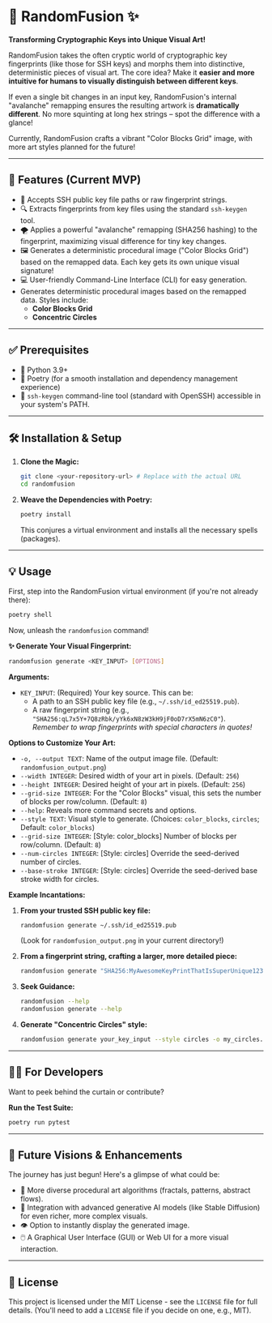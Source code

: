 # 🎨 RandomFusion ✨

**Transforming Cryptographic Keys into Unique Visual Art!**

RandomFusion takes the often cryptic world of cryptographic key fingerprints (like those for SSH keys) and morphs them into distinctive, deterministic pieces of visual art. The core idea? Make it **easier and more intuitive for humans to visually distinguish between different keys**.

If even a single bit changes in an input key, RandomFusion's internal "avalanche" remapping ensures the resulting artwork is **dramatically different**. No more squinting at long hex strings – spot the difference with a glance!

Currently, RandomFusion crafts a vibrant "Color Blocks Grid" image, with more art styles planned for the future!

---

## 🚀 Features (Current MVP)

*   🔑 Accepts SSH public key file paths or raw fingerprint strings.
*   🔍 Extracts fingerprints from key files using the standard `ssh-keygen` tool.
*   🌪️ Applies a powerful "avalanche" remapping (SHA256 hashing) to the fingerprint, maximizing visual difference for tiny key changes.
*   🖼️ Generates a deterministic procedural image ("Color Blocks Grid") based on the remapped data. Each key gets its own unique visual signature!
*   💻 User-friendly Command-Line Interface (CLI) for easy generation.
*   Generates deterministic procedural images based on the remapped data. Styles include:
    *   **Color Blocks Grid**
    *   **Concentric Circles**
---

## ✅ Prerequisites

*   🐍 Python 3.9+
*   📜 Poetry (for a smooth installation and dependency management experience)
*   🔑 `ssh-keygen` command-line tool (standard with OpenSSH) accessible in your system's PATH.

---

## 🛠️ Installation & Setup

1.  **Clone the Magic:**
    ```bash
    git clone <your-repository-url> # Replace with the actual URL
    cd randomfusion
    ```

2.  **Weave the Dependencies with Poetry:**
    ```bash
    poetry install
    ```
    This conjures a virtual environment and installs all the necessary spells (packages).

---

## 💡 Usage

First, step into the RandomFusion virtual environment (if you're not already there):
```bash
poetry shell
```

Now, unleash the `randomfusion` command!

**✨ Generate Your Visual Fingerprint:**

```bash
randomfusion generate <KEY_INPUT> [OPTIONS]
```

**Arguments:**

*   `KEY_INPUT`: (Required) Your key source. This can be:
    *   A path to an SSH public key file (e.g., `~/.ssh/id_ed25519.pub`).
    *   A raw fingerprint string (e.g., `"SHA256:qL7x5Y+7Q8zRbk/yYk6xN8zW3kH9jF0oD7rX5mN6zC0"`).
        *Remember to wrap fingerprints with special characters in quotes!*

**Options to Customize Your Art:**

*   `-o, --output TEXT`: Name of the output image file. (Default: `randomfusion_output.png`)
*   `--width INTEGER`: Desired width of your art in pixels. (Default: `256`)
*   `--height INTEGER`: Desired height of your art in pixels. (Default: `256`)
*   `--grid-size INTEGER`: For the "Color Blocks" visual, this sets the number of blocks per row/column. (Default: `8`)
*   `--help`: Reveals more command secrets and options.
*   `--style TEXT`: Visual style to generate. (Choices: `color_blocks`, `circles`; Default: `color_blocks`)
*   `--grid-size INTEGER`: [Style: color_blocks] Number of blocks per row/column. (Default: `8`)
*   `--num-circles INTEGER`: [Style: circles] Override the seed-derived number of circles.
*   `--base-stroke INTEGER`: [Style: circles] Override the seed-derived base stroke width for circles.

**Example Incantations:**

1.  **From your trusted SSH public key file:**
    ```bash
    randomfusion generate ~/.ssh/id_ed25519.pub
    ```
    (Look for `randomfusion_output.png` in your current directory!)

2.  **From a fingerprint string, crafting a larger, more detailed piece:**
    ```bash
    randomfusion generate "SHA256:MyAwesomeKeyPrintThatIsSuperUnique12345" -o my_masterpiece.png --width 512 --height 512 --grid-size 16
    ```

3.  **Seek Guidance:**
    ```bash
    randomfusion --help
    randomfusion generate --help
    ```
4.  **Generate "Concentric Circles" style:**
    ```bash
    randomfusion generate your_key_input --style circles -o my_circles.png
    ```

---

## 🧑‍💻 For Developers

Want to peek behind the curtain or contribute?

**Run the Test Suite:**
```bash
poetry run pytest
```

---

## 🔮 Future Visions & Enhancements

The journey has just begun! Here's a glimpse of what could be:

*   🎨 More diverse procedural art algorithms (fractals, patterns, abstract flows).
*   🧠 Integration with advanced generative AI models (like Stable Diffusion) for even richer, more complex visuals.
*   👁️ Option to instantly display the generated image.
*   🖱️ A Graphical User Interface (GUI) or Web UI for a more visual interaction.

---

## 📜 License

This project is licensed under the MIT License - see the `LICENSE` file for full details. (You'll need to add a `LICENSE` file if you decide on one, e.g., MIT).
